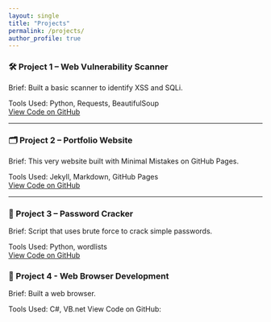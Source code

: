 ```yaml
---
layout: single
title: "Projects"
permalink: /projects/
author_profile: true
---
```


### 🛠 Project 1 – Web Vulnerability Scanner
Brief: Built a basic scanner to identify XSS and SQLi.

Tools Used: Python, Requests, BeautifulSoup  
[View Code on GitHub](https://github.com/yourusername/project1)

---

### 🗂 Project 2 – Portfolio Website
Brief: This very website built with Minimal Mistakes on GitHub Pages.

Tools Used: Jekyll, Markdown, GitHub Pages  
[View Code on GitHub](https://github.com/yourusername/portfolio)

---

### 🔐 Project 3 – Password Cracker
Brief: Script that uses brute force to crack simple passwords.

Tools Used: Python, wordlists  
[View Code on GitHub](https://github.com/yourusername/project3)

### 🛜 Project 4 - Web Browser Development
Brief: Built a web browser.

Tools Used: C#, VB.net
View Code on GitHub: 
